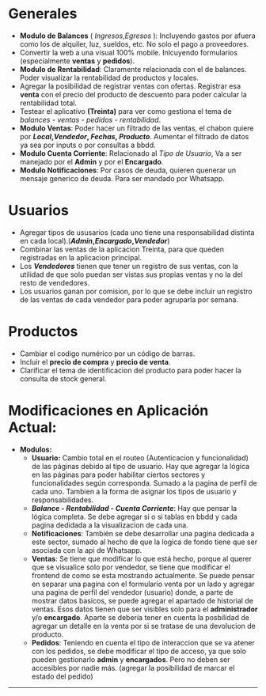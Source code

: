 # Generales
  - **Modulo de Balances** ( *Ingresos*,*Egresos* ): Incluyendo gastos por afuera como los de alquiler, luz, sueldos, etc. No solo el pago a proveedores.
  -  Convertir la web a una visual 100% mobile. Inlcuyendo formularios (especialmente **ventas** y **pedidos**).
  - **Modulo de Rentabilidad**: Claramente relacionada con el de balances. Poder visualizar la rentabilidad de productos y locales.
  - Agregar la posibilidad de registrar ventas con ofertas. Registrar esa **venta** con el precio del producto de descuento para poder calcular la rentabilidad total.
  - Testear el aplicativo **(Treinta)** para ver como gestiona el tema de *balances* - *ventas* - *pedidos* - *rentabilidad*.
  - **Modulo Ventas**: Poder hacer un filtrado de las ventas, el chabon quiere por ***Local*,*Vendedor*, *Fechas*, *Producto***. Aumentar el filtrado de datos ya sea por inputs o por consultas a bbdd.
  - **Modulo Cuenta Corriente**: Relacionado al *Tipo de Usuario*, Va a ser manejado por el **Admin** y por el **Encargado**.
  - **Modulo Notificaciones**: Por casos de deuda, quieren quenerar un mensaje generico de deuda. Para ser mandado por Whatsapp.

# Usuarios
  - Agregar tipos de ususarios (cada uno tiene una responsabilidad distinta en cada local).(***Admin*,*Encargado*,*Vendedor***)
  - Combinar las ventas de la aplicacion Treinta, para que queden registradas en la aplicacion principal.
  - Los ***Vendedores*** tienen que tener un registro de sus ventas, con la utilidad de que solo puedan ser vistas sus propias ventas y no la del resto de vendedores.
  -  Los usuarios ganan por comision, por lo que se debe incluir un registro de las ventas de cada vendedor para poder agruparla por semana.
  
# Productos
  - Cambiar el codigo numérico por un código de barras.
  - Incluir el **precio de compra** y **precio de venta**.
  - Clarificar el tema de identificacion del producto para poder hacer la consulta de stock general.

# Modificaciones en Aplicación Actual:


- **Modulos:**
  - **Usuario:** Cambio total en el routeo (Autenticacion y funcionalidad) de las páginas debido al tipo de usuario. Hay que agregar la lógica en las páginas para poder habilitar ciertos sectores y funcionalidades según corresponda. Sumado a la pagina de perfil de cada uno. Tambien a la forma de asignar los tipos de usuario y responsabilidades.
  - ***Balance - Rentabilidad - Cuenta Corriente***: Hay que pensar la lógica completa. Se debe agregar si o si tablas en bbdd y cada pagina dedidada a la visualizacion de cada una.
  - **Notificaciones**: También se debe desarrollar una pagina dedicada a este sector, sumado al hecho de que la logica de fondo tiene que ser asociada con la api de Whatsapp.
  - **Ventas**: Se tiene que modificar lo que está hecho, porque al querer que se visualice solo por vendedor, se tiene que modificar el frontend de como se esta mostrando actualmente. Se puede pensar en separar una pagina con el formulario venta por un lado y agregar una pagina de perfil del vendedor (usuario) donde, a parte de mostrar datos basicos, se puede agregar el apartado de historial de ventas. Esos datos tienen que ser visibles solo para el **administrador** y/o **encargado**.
  Aparte se debería tener en cuenta la posbilidad de agregar un detalle en la venta por si se tratase de una devolucion de producto.
  - **Pedidos**: Teniendo en cuenta el tipo de interaccion que se va atener con los pedidos, se debe modificar el tipo de acceso, ya que solo pueden gestionarlo **admin** y **encargados**. Pero no deben ser accesibles por nadie más. (agregar la posibilidad de marcar el estado del pedido)
***